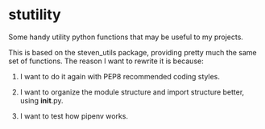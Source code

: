 # stutility
Some handy utility python functions that may be useful to my projects.

This is based on the steven_utils package, providing pretty much the same set of functions. The reason I want to rewrite it is because:

1. I want to do it again with PEP8 recommended coding styles.

2. I want to organize the module structure and import structure better, using __init__.py.

3. I want to test how pipenv works.
